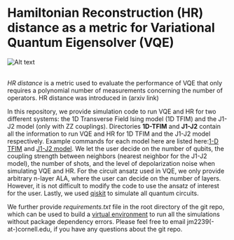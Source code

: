 # Hamiltonian Reconstruction (HR) distance as a metric for Variational Quantum Eigensolver (VQE)
![Alt text](https://github.com/mcmahon-lab/hamiltonian_reconstruction_metric/blob/master/images/HR_distance.png)
<br/><br/>

*HR distance* is a metric used to evaluate the performance of VQE that only requires a polynomial number of measurements concerning the number of operators. HR distance was introduced in (arxiv link)

In this repository, we provide simulation code to run VQE and HR for two different systems: the 1D Transverse Field Ising model (1D TFIM) and the J1-J2 model (only with ZZ couplings). Directories **1D-TFIM** and **J1-J2** contain all the information to run VQE and HR for 1D TFIM and the J1-J2 model respectively. Example commands for each model here are listed here:[1-D TFIM](https://github.com/mcmahon-lab/hamiltonian_reconstruction_metric/tree/master/1D-TFIM#example-commands) and [J1-J2 model](https://github.com/mcmahon-lab/hamiltonian_reconstruction_metric/tree/master/J1-J2#example-commands). We let the user decide on the number of qubits, the coupling strength between neighbors (nearest neighbor for the J1-J2 model), the number of shots, and the level of depolarization noise when simulating VQE and HR. For the circuit ansatz used in VQE, we only provide arbitrary n-layer ALA, where the user can decide on the number of layers. However, it is not difficult to modify the code to use the ansatz of interest for the user. Lastly, we used [qiskit](https://qiskit.org/) to simulate all quantum circuits.

We further provide *requirements.txt* file in the root directory of the git repo, which can be used to build a [virtual environment](https://docs.python.org/3/library/venv.html) to run all the simulations without package dependency errors. Please feel free to email jm2239(-at-)cornell.edu, if you have any questions about the git repo.


